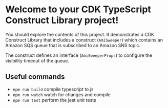 # Welcome to your CDK TypeScript Construct Library project!

You should explore the contents of this project. It demonstrates a CDK Construct Library that includes a construct (`AmiSweeper`)
which contains an Amazon SQS queue that is subscribed to an Amazon SNS topic.

The construct defines an interface (`AmiSweeperProps`) to configure the visibility timeout of the queue.

## Useful commands

 * `npm run build`   compile typescript to js
 * `npm run watch`   watch for changes and compile
 * `npm run test`    perform the jest unit tests